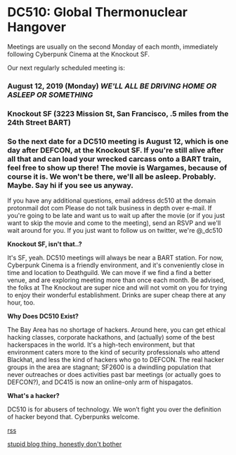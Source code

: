 # DC510: Global Thermonuclear Hangover
Meetings are usually on the second Monday of each month, immediately following Cyberpunk Cinema at the Knockout SF.

Our next regularly scheduled meeting is:

### August 12, 2019 (Monday) *WE'LL ALL BE DRIVING HOME OR ASLEEP OR SOMETHING*
### Knockout SF (3223 Mission St, San Francisco, .5 miles from the 24th Street BART)
### So the next date for a DC510 meeting is August 12, which is one day after DEFCON, at the Knockout SF. If you're still alive after all that and can load your wrecked carcass onto a BART train, feel free to show up there! The movie is Wargames, because of course it is. We won't be there, we'll all be asleep. Probably. Maybe. Say hi if you see us anyway.


If you have any additional questions, email
address dc510 at the domain protonmail dot com
Please do not talk business in depth over e-mail. If you're going to be late and want us to wait up after the movie (or if you just want to skip the movie and come to the meeting), send an RSVP and we'll wait around for you.
If you just want to follow us on twitter, we're @_dc510


**Knockout SF, isn't that..?**

It's SF, yeah. DC510 meetings will always be near a BART station. For now, Cyberpunk Cinema is a friendly environment, and it's conveniently close in time and location to Deathguild. We can move if we find a find a better venue, and are exploring meeting more than once each month. Be advised, the folks at The Knockout are super nice and will not vomit on you for trying to enjoy their wonderful establishment. Drinks are super cheap there at any hour, too.


**Why Does DC510 Exist?**

The Bay Area has no shortage of hackers. Around here, you can get ethical hacking classes, corporate hackathons, and (actually) some of the best hackerspaces in the world. It's a high-tech environment, but that environment caters more to the kind of security professionals who attend Blackhat, and less the kind of hackers who go to DEFCON. The real hacker groups in the area are stagnant; SF2600 is a dwindling population that never outreaches or does activities past bar meetings (or actually goes to DEFCON?), and DC415 is now an online-only arm of hispagatos.


**What's a hacker?**

DC510 is for abusers of technology. We won’t fight you over the definition of hacker beyond that. Cyberpunks welcome.


[rss](rss.xml)







[stupid blog thing, honestly don't bother](blogthing.md)
